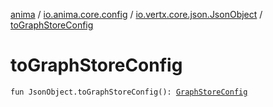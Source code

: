 [anima](../../index.md) / [io.anima.core.config](../index.md) / [io.vertx.core.json.JsonObject](index.md) / [toGraphStoreConfig](./to-graph-store-config.md)

# toGraphStoreConfig

`fun JsonObject.toGraphStoreConfig(): `[`GraphStoreConfig`](../-graph-store-config/index.md)